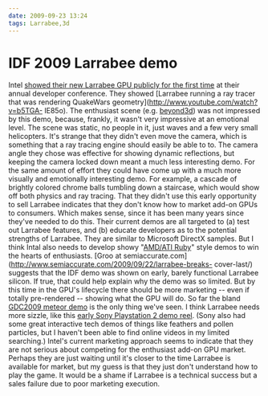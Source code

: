 ```yaml
---
date: 2009-09-23 13:24
tags: Larrabee,3d
---
```


# IDF 2009 Larrabee demo

Intel [showed their new Larrabee GPU publicly for the first time](http://www.semiaccurate.com/2009/09/22/larrabee-breaks-cover-last/) at
their annual developer conference. They showed [Larrabee running a ray tracer that was rendering QuakeWars geometry](http://www.youtube.com/watch?v=b5TGA-
IE85o). The enthusiast scene (e.g.
[beyond3d](http://forum.beyond3d.com/showthread.php?t=55232)) was not
impressed by this demo, because, frankly, it wasn't very impressive at an
emotional level. The scene was static, no people in it, just waves and a few
very small helicopters. It's strange that they didn't even move the camera,
which is something that a ray tracing engine should easily be able to to. The
camera angle they chose was effective for showing dynamic reflections, but
keeping the camera locked down meant a much less interesting demo. For the
same amount of effort they could have come up with a much more visually and
emotionally interesting demo. For example, a cascade of brightly colored
chrome balls tumbling down a staircase, which would show off both physics and
ray tracing. That they didn't use this early opportunity to sell Larrabee
indicates that they don't know how to market add-on GPUs to consumers. Which
makes sense, since it has been many years since they've needed to do this.
Their current demos are all targeted to (a) test out Larrabee features, and
(b) educate developers as to the potential strengths of Larrabee. They are
similar to Microsoft DirectX samples. But I think Intal also needs to develop
showy "[AMD/ATI Ruby](http://www.youtube.com/watch?v=4QCNS7BRFrc)" style demos
to win the hearts of enthusiasts. [Groo at
semiaccurate.com](http://www.semiaccurate.com/2009/09/22/larrabee-breaks-
cover-last/) suggests that the IDF demo was shown on early, barely functional
Larrabee silicon. If true, that could help explain why the demo was so
limited. But by this time in the GPU's lifecycle there should be more
marketing -- even if totally pre-rendered -- showing what the GPU will do. So
far the bland [GDC2009 meteor demo](http://www.youtube.com/watch?v=o7dGRewFmS4) is the only thing we've
seen. I think Larrabee needs more sizzle, like this [early Sony Playstation 2 demo reel](http://www.youtube.com/watch?v=jIyu4Aozwbw). (Sony also had some
great interactive tech demos of things like feathers and pollen particles, but
I haven't been able to find online videos in my limited searching.) Intel's
current marketing approach seems to indicate that they are not serious about
competing for the enthusiast add-on GPU market. Perhaps they are just waiting
until it's closer to the time Larrabee is available for market, but my guess
is that they just don't understand how to play the game. It would be a shame
if Larrabee is a technical success but a sales failure due to poor marketing
execution.
